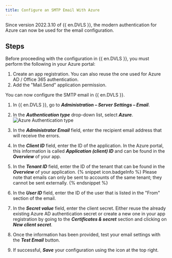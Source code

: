 ```yaml
---
title: Configure an SMTP Email With Azure
---
```

Since version 2022.3.10 of {{ en.DVLS }}, the modern authentication for Azure can now be used for the email configuration.

## Steps

Before proceeding with the configuration in {{ en.DVLS }}, you must perform the following in your Azure portal:
1. Create an app registration. You can also reuse the one used for Azure AD / Office 365 authentication.
1. Add the "Mail.Send" application permission.

You can now configure the SMTP email in {{ en.DVLS }}.
1. In {{ en.DVLS }}, go to ***Administration – Server Settings – Email***.
1. In the ***Authentication type*** drop-down list, select ***Azure***.
![Azure Authentication type](https://webdevolutions.azureedge.net/docs/en/kb/KB2204.png) 
3. In the ***Administrator Email*** field, enter the recipient email address that will receive the errors.
1. In the ***Client ID*** field, enter the ID of the application. In the Azure portal, this information is called ***Application (client) ID*** and can be found in the ***Overview*** of your app.
1. In the ***Tenant ID*** field, enter the ID of the tenant that can be found in the ***Overview*** of your application.
{% snippet icon.badgeInfo %}
Please note that emails can only be sent to accounts of the same tenant; they cannot be sent externally.
{% endsnippet %}  

6. In the ***User ID*** field, enter the ID of the user that is listed in the "From" section of the email.
1. In the ***Secret value*** field, enter the client secret. Either reuse the already existing Azure AD authentication secret or create a new one in your app registration by going to the ***Certificates & secret*** section and clicking on ***New client secret***.
1. Once the information has been provided, test your email settings with the ***Test Email*** button. 
1. If successful, ***Save*** your configuration using the icon at the top right.
